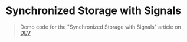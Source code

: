 # Synchronized Storage with Signals

> Demo code for the "Synchronized Storage with Signals" article on [DEV](https://dev.to/pbouillon)
